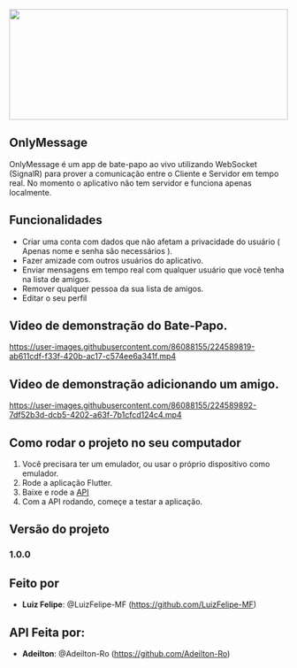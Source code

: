 <img src="https://github.com/LuizFelipe-MF/Onlymessage/blob/develop/1.0.0/github_assets/onlymessage_banner.svg" width="100%" height="200">

## OnlyMessage

OnlyMessage é um app de bate-papo ao vivo utilizando WebSocket (SignalR) para prover a comunicação entre o Cliente e Servidor em tempo real.
No momento o aplicativo não tem servidor e funciona apenas localmente.

## Funcionalidades

- Criar uma conta com dados que não afetam a privacidade do usuário ( Apenas nome e senha são necessários ).
- Fazer amizade com outros usuários do aplicativo.
- Enviar mensagens em tempo real com qualquer usuário que você tenha na lista de amigos.
- Remover qualquer pessoa da sua lista de amigos.
- Editar o seu perfil

## Video de demonstração do Bate-Papo.

https://user-images.githubusercontent.com/86088155/224589819-ab611cdf-f33f-420b-ac17-c574ee6a341f.mp4

## Video de demonstração adicionando um amigo.

https://user-images.githubusercontent.com/86088155/224589892-7df52b3d-dcb5-4202-a63f-7b1cfcd124c4.mp4

## Como rodar o projeto no seu computador

1. Você precisara ter um emulador, ou usar o próprio dispositivo como emulador.
2. Rode a aplicação Flutter.
3. Baixe e rode a <a href="https://github.com/Adeilton-Ro/OnlyMessage" target="_blank">API</a> 
4. Com a API rodando, começe a testar a aplicação.

## Versão do projeto

### 1.0.0

## Feito por

- **Luiz Felipe**: @LuizFelipe-MF (https://github.com/LuizFelipe-MF)

## API Feita por:

- **Adeilton**: @Adeilton-Ro (https://github.com/Adeilton-Ro)
